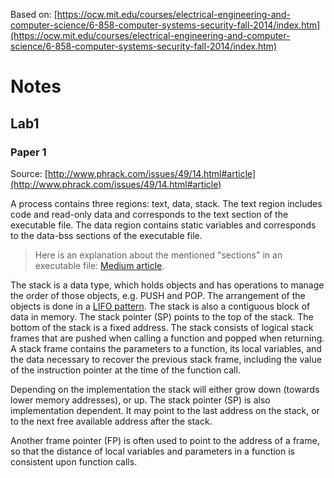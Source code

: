 Based on: [https://ocw.mit.edu/courses/electrical-engineering-and-computer-science/6-858-computer-systems-security-fall-2014/index.htm](https://ocw.mit.edu/courses/electrical-engineering-and-computer-science/6-858-computer-systems-security-fall-2014/index.htm)

# Notes
## Lab1
### Paper 1
Source: [http://www.phrack.com/issues/49/14.html#article](http://www.phrack.com/issues/49/14.html#article)

A process contains three regions: text, data, stack.
The text region includes code and read-only data and corresponds to the text section of the executable file.
The data region contains static variables and corresponds to the data-bss sections of the executable file.

> Here is an explanation about the mentioned "sections" in an executable file: [Medium article](https://medium.com/iqube-kct/know-what-is-bss-text-data-memory-segments-of-an-executable-file-in-embedded-systems-6158d92aa519).

The stack is a data type, which holds objects and has operations to manage the order of those objects, e.g. PUSH and POP. The arrangement of the objects is done in a [LIFO pattern](https://www.geeksforgeeks.org/lifo-last-in-first-out-approach-in-programming/).
The stack is also a contiguous block of data in memory. The stack pointer (SP) points to the top of the stack. The bottom of the stack is a fixed address.
The stack consists of logical stack frames that are pushed when calling a function and popped when returning.  A stack frame contains the parameters to
a function, its local variables, and the data necessary to recover the previous stack frame, including the value of the instruction pointer at the
time of the function call.

Depending on the implementation the stack will either grow down (towards lower memory addresses), or up. The stack pointer (SP) is also
implementation dependent.  It may point to the last address on the stack, or to the next free available address after the stack.

Another frame pointer (FP) is often used to point to the address of a frame, so that the distance of local variables and parameters in a function is consistent upon function calls.


